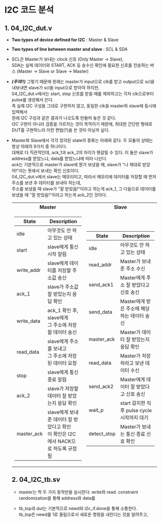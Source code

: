 # I2C 코드 분석
## 1. 04_I2C_dut.v
- **Two types of device defined for I2C** : Master & Slave

- **Two types of line between master and slave** : SCL & SDA

- SCL은 Master가 보내는 clock 신호 (Only Master -> Slave),
<br>SDA는 실제 데이터와 START, ACK 등 송수신 확인에 필요한 신호를 전송하는 버스 (Master -> Slave or Slave -> Master)

- ***(주의!!)*** 그렇기 때문에 원래는 master가 input으로 clk를 받고 output으로 scl을 내보내면 slave가 scl을 input으로 받아야 하지만,
<br>04_I2C_dut.v에서는 start, stop 신호를 받을 때를 제외하고는 각자 clk으로부터 pulse를 생성해서 쓴다.
<br>즉 실제 I2C 구성을 그대로 구현하지 않고, 동일한 clk을 master와 slave에 동시에 입력해서
<br>원래 I2C 구성과 같은 결과가 나오도록 만들어 놓은 것 같다.
<br>I2C 구현이 아니라 검증을 가르치는 것이 목적이기 때문에, 최대한 간단한 형태로 DUT를 구현하느라 이런 편법(?)을 쓴 것이 아닐까 싶다. 

- Master와 Slave에서 각각 정의된 state의 종류는 아래와 같다. 두 모듈의 상태는 항상 아래의 9가지 중 하나이다.
<br>대체로 다 직관적인데, ack_1과 ack_2의 차이가 헷갈릴 수 있다. 이 둘은 slave가 address를 받았느냐, data를 받았느냐에 따라 나뉜다.
<br>ack는 기본적으로 master가 slave에 뭔가 보냈을 때, slave가 "나 제대로 받았어!"라는 뜻에서 보내는 확인 신호이다.
<br>04_I2C_dut.v에서 slave는 메모리이고, 따라서 메모리에 데이터를 저장할 때 먼저 주소를 보낸 후 데이터를 보내야 하는데,
<br>주소를 보냈을 때 slave가 "잘 받았음!"이라고 하는게 ack_1, 그 다음으로 데이터를 보냈을 때 "잘 받았음!"이라고 하는게 ack_2인 것이다.
　<table>
<tr><th>Master 
</th><th>Slave
</th></tr>
<tr><td>

| State  | Description |
|---|---|
| idle  | 아무것도 안 하고 있는 상태 | 
| start  | slave에게 통신 시작 알림 |  
| write_addr  | slave에게 데이터를 저장할 주소값 송신  | 
| ack_1  | slave가 주소값 잘 받았는지 응답 확인  |
| write_data  | ack_1 확인 후, slave에게<br> 그 주소에 저장할 데이터 송신 | 
| read_data  | slave에게 주소를 보내고<br>그 주소에 저장된 데이터 요청 |
| stop  | slave에게 통신 종료 알림 |
| ack_2  | slave가 저장할 데이터 잘 받았는지 응답 확인   | 
| master_ack  | slave에게 보내준 데이터 잘 받았다고 확인<br>이 확인은 I2C에서 NACK으로 하도록 규정됨  | 

</td><td>

| State  | Description |
|---|---|
| idle  | 아무것도 안 하고 있는 상태  | 
| read_addr  | Master가 보내준 주소 수신  |  
| send_ack1  | Master에게 주소 잘 받았다고 신호 송신  | 
| send_data  | Master에게 받은 주소에 해당하는 데이터 송신  |
| master_ack  | Master가 데이터 잘 받았는지 응답 확인  | 
| read_data | Master가 저장하라고 보낸 데이터 수신 |
| send_ack2  | Master에게 데이터 잘 받았다고 신호 송신  |
| wait_p | start 감지한 직후 pulse cycle 시작까지 대기 |
| detect_stop  | Master가 보내는 통신 종료 신호 확인  | 

</td></tr> </table>

## 2. 04_I2C_tb.sv
- master는 딱 두 가지 동작만을 실시한다: write와 read.
constraint randomization을 통해 address와 data를 

- tb_top과 dut는 기본적으로 newd와 i2c_if.done을 통해 소통한다.
<br>tb_top은 newd를 1로 올림으로서 새로운 명령을 내린다는 것을 알려주고,
